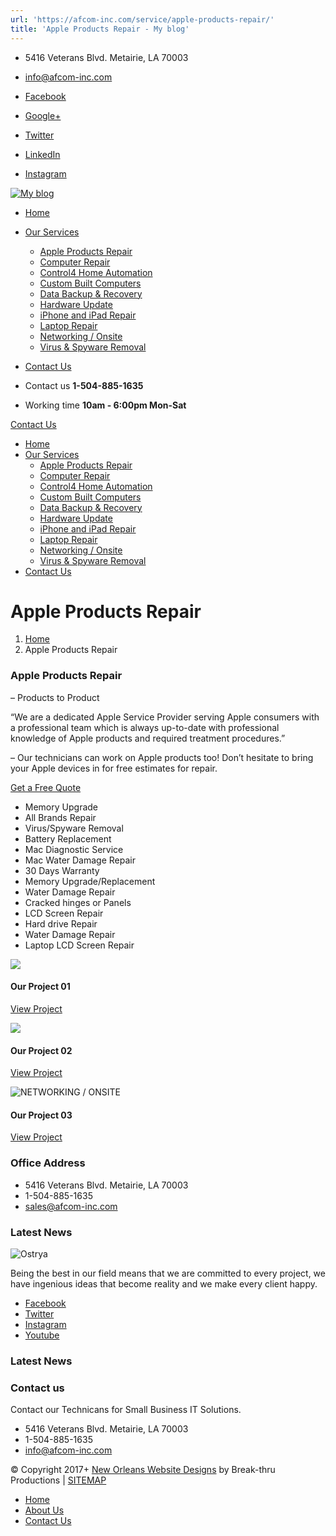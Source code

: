 ```yaml
---
url: 'https://afcom-inc.com/service/apple-products-repair/'
title: 'Apple Products Repair - My blog'
---
```


- 5416 Veterans Blvd. Metairie, LA 70003
- info@afcom-inc.com

- [Facebook](https://www.facebook.com/PCTuneUps365/ 'Facebook')
- [Google+](https://www.google.com/search?rlz=1C1GCEA_enUS850US850&ei=UmAmXfn0AsvOtQbX75eACw&q=pc+tune+ups+&oq=pc+tune+ups+&gs_l=psy-ab.3..35i39j0i22i30l3j38.16232.16232..16580...0.0..0.94.94.1......0....1..gws-wiz.......0i71.YC_HGYoKHs8 'Google+')
- [Twitter](https://twitter.com/pctuneups 'Twitter')
- [LinkedIn](https://www.linkedin.com/company/pctuneups?trk=public_profile_position_image 'LinkedIn')
- [Instagram](https://www.instagram.com/pc_tuneups/ 'Instagram')

[![My blog](https://afcom-inc.com/wp-content/uploads/2017/08/logo1.png)](https://afcom-inc.com/ 'My blog')

- [Home](https://afcom-inc.com/)
- [Our Services](https://afcom-inc.com/services/services-style-2/)
  - [Apple Products Repair](https://afcom-inc.com/service/apple-products-repair/)
  - [Computer Repair](https://afcom-inc.com/service/computer-repair/)
  - [Control4 Home Automation](https://afcom-inc.com/service/control4-new-orleans/)
  - [Custom Built Computers](https://afcom-inc.com/service/custom-built-computers/)
  - [Data Backup & Recovery](https://afcom-inc.com/service/data-backup-recovery/)
  - [Hardware Update](https://afcom-inc.com/service/hardware-update/)
  - [iPhone and iPad Repair](https://afcom-inc.com/service/iphone-and-ipad-repair/)
  - [Laptop Repair](https://afcom-inc.com/service/laptop-repair/)
  - [Networking / Onsite](https://afcom-inc.com/service/networking-issues-solving/)
  - [Virus & Spyware Removal](https://afcom-inc.com/service/virus-spyware-removal/)
- [Contact Us](https://afcom-inc.com/contact-us/)

- Contact us **1-504-885-1635**
- Working time **10am - 6:00pm Mon-Sat**

[Contact Us](https://afcom-inc.com/contact-us/)

- [Home](https://afcom-inc.com/)
- [Our Services](https://afcom-inc.com/services/services-style-2/)
  - [Apple Products Repair](https://afcom-inc.com/service/apple-products-repair/)
  - [Computer Repair](https://afcom-inc.com/service/computer-repair/)
  - [Control4 Home Automation](https://afcom-inc.com/service/control4-new-orleans/)
  - [Custom Built Computers](https://afcom-inc.com/service/custom-built-computers/)
  - [Data Backup & Recovery](https://afcom-inc.com/service/data-backup-recovery/)
  - [Hardware Update](https://afcom-inc.com/service/hardware-update/)
  - [iPhone and iPad Repair](https://afcom-inc.com/service/iphone-and-ipad-repair/)
  - [Laptop Repair](https://afcom-inc.com/service/laptop-repair/)
  - [Networking / Onsite](https://afcom-inc.com/service/networking-issues-solving/)
  - [Virus & Spyware Removal](https://afcom-inc.com/service/virus-spyware-removal/)
- [Contact Us](https://afcom-inc.com/contact-us/)

# Apple Products Repair

1. [Home](https://afcom-inc.com/)
2. Apple Products Repair

### Apple Products Repair

– Products to Product

“We are a dedicated Apple Service Provider serving Apple consumers with a
professional team which is always up-to-date with professional knowledge of
Apple products and required treatment procedures.”

– Our technicians can work on Apple products too! Don’t hesitate to bring your
Apple devices in for free estimates for repair.

[Get a Free Quote](https://afcom-inc.com/service/apple-products-repair/#)

- Memory Upgrade
- All Brands Repair
- Virus/Spyware Removal
- Battery Replacement
- Mac Diagnostic Service
- Mac Water Damage Repair
- 30 Days Warranty
- Memory Upgrade/Replacement
- Water Damage Repair
- Cracked hinges or Panels
- LCD Screen Repair
- Hard drive Repair
- Water Damage Repair
- Laptop LCD Screen Repair

![](https://afcom-inc.com/wp-content/uploads/2016/11/project-01-600x400.jpg)

#### Our Project 01

[View Project](https://afcom-inc.com/portfolio/our-project-01/)

![](https://afcom-inc.com/wp-content/uploads/2016/11/project-02-600x400.jpg)

#### Our Project 02

[View Project](https://afcom-inc.com/portfolio/our-project-02/)

![NETWORKING / ONSITE](https://afcom-inc.com/wp-content/uploads/2016/11/project-03-600x400.jpg)

#### Our Project 03

[View Project](https://afcom-inc.com/portfolio/our-project-03/)

### Office Address

- 5416 Veterans Blvd. Metairie, LA 70003
- 1-504-885-1635
- [sales@afcom-inc.com](mailto:sales@afcom-inc.com)

### Latest News

![Ostrya](https://afcom-inc.com/wp-content/uploads/2017/08/logo1.png)

Being the best in our field means that we are committed to every project, we
have ingenious ideas that become reality and we make every client happy.

- [Facebook](https://www.facebook.com/PCTuneUps365/ 'Facebook')
- [Twitter](https://twitter.com/pctuneups 'Twitter')
- [Instagram](https://www.instagram.com/pc_tuneups/ 'Instagram')
- [Youtube](https://www.youtube.com/channel/UCLBMfHkUR9qu9WyNBGigPlg 'Youtube')

### Latest News

### Contact us

Contact our Technicans for Small Business IT Solutions.

- 5416 Veterans Blvd. Metairie, LA 70003
- 1-504-885-1635
- [info@afcom-inc.com](mailto:info@afcom-inc.com)

© Copyright 2017+
[New Orleans Website Designs](http://break-thruproductions.com/) by Break-thru
Productions \| [SITEMAP](https://afcom-inc.com/sitemap_index.xml)

- [Home](https://afcom-inc.com/home/)
- [About Us](https://afcom-inc.com/pages/about-us/)
- [Contact Us](https://afcom-inc.com/contact-us/)
